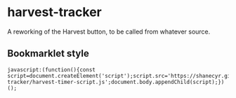 # harvest-tracker
A reworking of the Harvest button, to be called from whatever source.

## Bookmarklet style
    javascript:(function(){const script=document.createElement('script');script.src='https://shanecyr.github.io/harvest-tracker/harvest-timer-script.js';document.body.appendChild(script);})();
